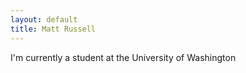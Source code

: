 ```yaml
---
layout: default
title: Matt Russell
---
```


I'm currently a student at the University of Washington 
